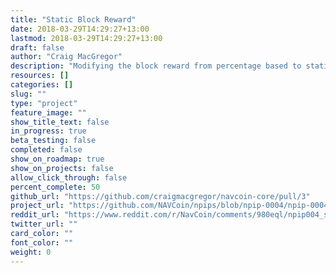 ```yaml
---
title: "Static Block Reward"
date: 2018-03-29T14:29:27+13:00
lastmod: 2018-03-29T14:29:27+13:00
draft: false
author: "Craig MacGregor"
description: "Modifying the block reward from percentage based to static in an effort to increase network security."
resources: []
categories: []
slug: ""
type: "project"
feature_image: ""
show_title_text: false
in_progress: true
beta_testing: false
completed: false
show_on_roadmap: true
show_on_projects: false
allow_click_through: false
percent_complete: 50
github_url: "https://github.com/craigmacgregor/navcoin-core/pull/3"
project_url: "https://github.com/NAVCoin/npips/blob/npip-0004/npip-0004.mediawiki"
reddit_url: "https://www.reddit.com/r/NavCoin/comments/980eql/npip004_static_block_reward/"
twitter_url: ""
card_color: ""
font_color: ""
weight: 0
---
```


